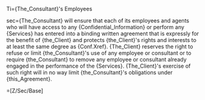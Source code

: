 Ti={The_Consultant}'s Employees

sec={The_Consultant} will ensure that each of its employees and agents who will have access to any {Confidential_Information} or perform any {Services} has entered into a binding written agreement that is expressly for the benefit of {the_Client} and protects {the_Client}'s rights and interests to at least the same degree as {Conf.Xref}.  {The_Client} reserves the right to refuse or limit {the_Consultant}'s use of any employee or consultant or to require {the_Consultant} to remove any employee or consultant already engaged in the performance of the {Services}.  {The_Client}'s exercise of such right will in no way limit {the_Consultant}'s obligations under {this_Agreement}.

=[Z/Sec/Base]